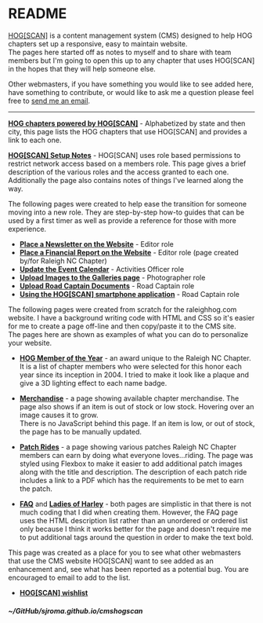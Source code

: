 # README  

[HOG\[SCAN\]](https://www.hogscan.com) is a content management system (CMS) designed to help HOG chapters set up a responsive, easy to maintain website.  
The pages here started off as notes to myself and to share with team members but I'm going to open this up to any chapter that uses HOG\[SCAN\] in the hopes that they will help someone else.  

Other webmasters, if you have something you would like to see added here, have something to contribute, or would like to ask me a question please feel free to [send me an email](mailto:webmaster@raleighhog.com).  

---  

**[HOG chapters powered by HOG\[SCAN\]](https://sjroma.github.io/cmshogscan/chapters/)** - Alphabetized by state and then city, this page lists the HOG chapters that use HOG\[SCAN\] and provides a link to each one.  

**[HOG\[SCAN\] Setup Notes](https://sjroma.github.io/cmshogscan/cmswebsite/)** - HOG\[SCAN\] uses role based permissions to restrict network access based on a members role. This page gives a brief description of the various roles and the access granted to each one.  
Additionally the page also contains notes of things I've learned along the way.  

The following pages were created to help ease the transition for someone moving into a new role. They are step-by-step how-to guides that can be used by a first timer as well as provide a reference for those with more experience.  
  * **[Place a Newsletter on the Website](https://sjroma.github.io/cmshogscan/updateralhog/procedures/stepsNewslettersUpdate.html)** - Editor role  
  * **[Place a Financial Report on the Website](https://sjroma.github.io/cmshogscan/updateralhog/procedures/stepsFinancialReport.html)** - Editor role (page created by/for Raleigh NC Chapter)     
  * **[Update the Event Calendar](https://sjroma.github.io/cmshogscan/updateralhog/procedures/stepsEventCalUpdate.html)** - Activities Officer role  
  * **[Upload Images to the Galleries page](https://sjroma.github.io/cmshogscan/updateralhog/procedures/stepsGalleriesAdd.html)** - Photographer role  
  * **[Upload Road Captain Documents](https://sjroma.github.io/cmshogscan/updateralhog/procedures/stepsRoadCaptUploads.html)** - Road Captain role  
  * **[Using the HOG\[SCAN\] smartphone application](https://sjroma.github.io/cmshogscan/hogscanapp/index.html)** - Road Captain role  

The following pages were created from scratch for the raleighhog.com website. I have a background writing code with HTML and CSS so it's easier for me to create a page off-line and then copy/paste it to the CMS site.  
The pages here are shown as examples of what you can do to personalize your website.  
  * **[HOG Member of the Year](https://sjroma.github.io/cmshogscan/pagesralhog/hmoy)** - an award unique to the Raleigh NC Chapter. It is a list of chapter members who were selected for this honor each year since its inception in 2004. I tried to make it look like a plaque and give a 3D lighting effect to each name badge.  

  * **[Merchandise](https://sjroma.github.io/cmshogscan/pagesralhog/merchandise)** - a page showing available chapter merchandise. The page also shows if an item is out of stock or low stock. Hovering over an image causes it to grow.  
  There is no JavaScript behind this page. If an item is low, or out of stock, the page has to be manually updated.  
  
  * **[Patch Rides](https://sjroma.github.io/cmshogscan/pagesralhog/patchrides)** - a page showing various patches Raleigh NC Chapter members can earn by doing what everyone loves...riding. The page was styled using Flexbox to make it easier to add additional patch images along with the title and description. The description of each patch ride includes a link to a PDF which has the requirements to be met to earn the patch.  
  
  * **[FAQ](https://www.raleighhog.com/faq)** and **[Ladies of Harley](https://www.raleighhog.com/ladies-harley)** - both pages are simplistic in that there is not much coding that I did when creating them. However, the FAQ page uses the HTML description list rather than an unordered or ordered list only because I think it works better for the page and doesn't require me to put additional tags around the question in order to make the text bold.  
  
This page was created as a place for you to see what other webmasters that use the CMS website HOG\[SCAN\] want to see added as an enhancement and, see what has been reported as a potential bug. You are encouraged to email to add to the list.
  * **[HOG\[SCAN\] wishlist](https://sjroma.github.io/cmshogscan/cmswislist)** 

##### ~/GitHub/sjroma.github.io/cmshogscan  